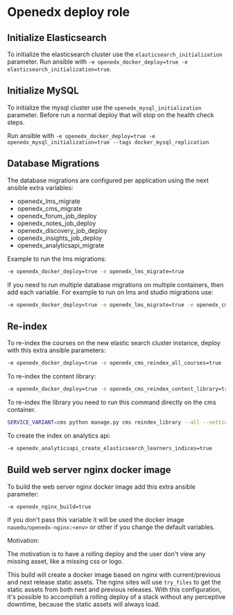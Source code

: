 # Openedx deploy role

## Initialize Elasticsearch
To initialize the elasticsearch cluster use the `elasticsearch_initialization` parameter.
Run ansible with `-e openedx_docker_deploy=true -e elasticsearch_initialization=true`.

## Initialize MySQL
To initialize the mysql cluster use the `openedx_mysql_initialization` parameter.
Before run a normal deploy that will stop on the health check steps.

Run ansible with `-e openedx_docker_deploy=true -e openedx_mysql_initialization=true --tags docker_mysql_replication`

## Database Migrations
The database migrations are configured per application using the next ansible extra variables:
- openedx_lms_migrate
- openedx_cms_migrate
- openedx_forum_job_deploy
- openedx_notes_job_deploy
- openedx_discovery_job_deploy
- openedx_insights_job_deploy
- openedx_analyticsapi_migrate

Example to run the lms migrations:
```bash
-e openedx_docker_deploy=true -e openedx_lms_migrate=true
```
If you need to run multiple database migrations on multiple containers, then add each variable.
For example to run on lms and studio migrations use:
```bash
-e openedx_docker_deploy=true -e openedx_lms_migrate=true -e openedx_cms_migrate=true
```

## Re-index

To re-index the courses on the new elastic search cluster instance, deploy with this extra ansible parameters:

```bash
-e openedx_docker_deploy=true -e openedx_cms_reindex_all_courses=true
```

To re-index the content library:
```bash
-e openedx_docker_deploy=true -e openedx_cms_reindex_content_library=true
```

To re-index the library you need to run this command directly on the cms container.
```bash
SERVICE_VARIANT=cms python manage.py cms reindex_library --all --settings nau_production
```

To create the index on analytics api:
```bash
-e openedx_analyticsapi_create_elasticsearch_learners_indices=true
```

## Build web server nginx docker image

To build the web server nginx docker image add this extra ansible parameter:
```bash
-e openedx_nginx_build=true
```
If you don't pass this variable it will be used the docker image `nauedu/openedx-nginx:<env>` or other if you change the default variables.

Motivation:

The motivation is to have a rolling deploy and the user don't view any missing asset, like a missing css or logo.

This build will create a docker image based on nginx with current/previous and next release static assets.
The nginx sites will use `try_files` to get the static assets from both next and previous releases.
With this configuration, it's possible to accomplish a rolling deploy of a stack without any perceptive downtime, because the static assets will always load.
